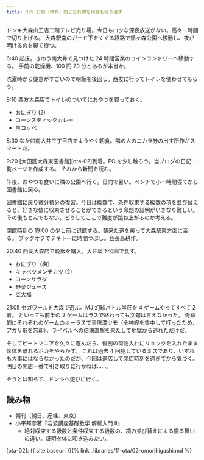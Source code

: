 ```yaml
---
title: 339 日目（晴れ）同じ忘れ物を何度も繰り返す
---
```


ドンキ大森山王店二階テレビ売り場。今日もロクな深夜放送がない。高々一時間で切り上げる。
大森駅南のガード下をくぐる経路で鈴ヶ森公園へ移動し、夜が明けるのを寝て待つ。

6:40 起床。きのう南大井で見つけた 24 時間営業のコインランドリーへ移動する。
手前の乾燥機、100 円 20 分とあるが本当か。

洗濯時から便意がすごいので朝飯を後回し。西友に行ってトイレを使わせてもらう。

8:10 西友大森店でトイレのついでにおやつを買っておく。

* おにぎり (2)
* コーンスティックカレー
* 黒コッペ

8:30 なか卯南大井三丁目店でようやく朝食。隣の人のニカラ券の出す所作がスマートだ。

9:20 [大田区大森東図書館][ota-02]到着。PC を少し触ろう。当ブログの日記一覧ページを作成する。
それから新聞を読む。

午後、おやつを食いに隣の公園へ行く。日向で暑い。ベンチで小一時間寝てから図書館に戻る。

図書館に戻り微分積分の復習。今日は級数で、条件収束する級数の項を並び替えると、好きな値に収束させることができるという命題の証明がいきなり難しい。
その後もとんでもない。どうしてここで難度が跳ね上がるのか考える。

閉館時刻の 19:00 の少し前に退館する。朝来た道を戻って大森駅東方面に至る。
ブックオフでテキトーに時間つぶし。会長島耕作。

20:40 西友大森店で晩飯を購入。大井坂下公園で食す。

* おにぎり（梅）
* キャベツメンチカツ (2)
* コーンサラダ
* 野菜ジュース
* 豆大福

21:05 セガワールド大森で遊ぶ。MJ 幻球バトル半荘を 4 ゲームやってすべて 2 着。
といっても前半の 2 ゲームはラスで終わっても文句は言えなかった。
奇跡的にそれぞれのゲームのオーラスで三倍満ツモ（全神経を集中して打ったため、アガリ形を忘却）、ライバルへの倍満直撃を果たして地獄から逃れただけだ。

そしてビートマニアを久々に遊んだら、恒例の荷物入れにリュックを入れたまま筐体を離れるポカをやらかす。
これは過去 4 回犯しているミスであり、いずれも大事にはならなかったのだが、今回は退店して閉店時刻を過ぎてから気づく。
明日の開店一番で引き取りに行かねば……。

そうとは知らず、ドンキへ遊びに行く。

## 読み物

* 朝刊（朝日、産経、東京）
* 小平邦彦著『岩波講座基礎数学 解析入門 II』
  * 絶対収束する級数と条件収束する級数の、項の並び替えによる振る舞いの違い。証明を体に叩き込みたい。

[ota-02]: {{ site.baseurl }}{% link _libraries/11-ota/02-omorihigashi.md %}
